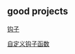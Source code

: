 ## good projects
[钩子](https://github.com/slorber/react-async-hook)  

[自定义钩子函数](https://github.com/jaredLunde/react-hook)